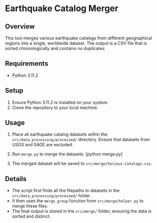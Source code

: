 # Earthquake Catalog Merger

## Overview
This tool merges various earthquake catalogs from different geographical regions into a single, worldwide dataset. The output is a CSV file that is sorted chronologically and contains no duplicates.

## Requirements
- Python 3.11.2

## Setup
1. Ensure Python 3.11.2 is installed on your system.
2. Clone the repository to your local machine.

## Usage
1. Place all earthquake catalog datasets within the `src/data_processing/processed/` directory. Ensure that datasets from USGS and SAGE are excluded.

2. Run `merge.py` to merge the datasets:  [python merge.py]

3. The merged dataset will be saved to `src/merge/Various-Catalogs.csv`.

## Details
- The script first finds all the filepaths to datasets in the `src/data_processing/processed/` folder.
- It then uses the `merge_group` function from `src/merge/helper.py` to merge these files.
- The final output is stored in the `src/merge/` folder, ensuring the data is sorted and distinct.

